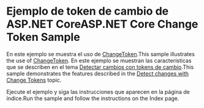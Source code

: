 # <a name="aspnet-core-change-token-sample"></a><span data-ttu-id="743d9-101">Ejemplo de token de cambio de ASP.NET Core</span><span class="sxs-lookup"><span data-stu-id="743d9-101">ASP.NET Core Change Token Sample</span></span>

<span data-ttu-id="743d9-102">En este ejemplo se muestra el uso de [ChangeToken](https://docs.microsoft.com/dotnet/api/microsoft.extensions.primitives.changetoken).</span><span class="sxs-lookup"><span data-stu-id="743d9-102">This sample illustrates the use of [ChangeToken](https://docs.microsoft.com/dotnet/api/microsoft.extensions.primitives.changetoken).</span></span> <span data-ttu-id="743d9-103">En este ejemplo se muestran las características que se describen en el tema [Detectar cambios con tokens de cambio](https://docs.microsoft.com/aspnet/core/fundamentals/change-tokens).</span><span class="sxs-lookup"><span data-stu-id="743d9-103">This sample demonstrates the features described in the [Detect changes with Change Tokens](https://docs.microsoft.com/aspnet/core/fundamentals/change-tokens) topic.</span></span>

<span data-ttu-id="743d9-104">Ejecute el ejemplo y siga las instrucciones que aparecen en la página de índice.</span><span class="sxs-lookup"><span data-stu-id="743d9-104">Run the sample and follow the instructions on the Index page.</span></span>
